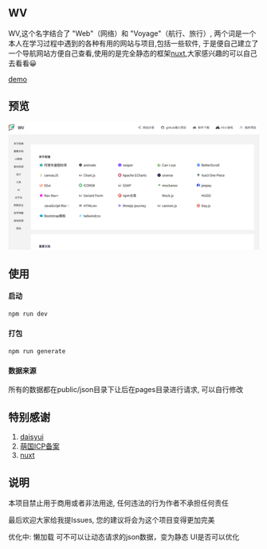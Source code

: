 ## WV
WV,这个名字结合了 "Web"（网络）和 "Voyage"（航行、旅行）, 两个词是一个本人在学习过程中遇到的各种有用的网站与项目,包括一些软件, 于是便自己建立了一个导航网站方便自己查看,使用的是完全静态的框架[nuxt](https://nuxt.com.cn/),大家感兴趣的可以自己去看看😀

[demo](https://a-aa.fun/)

## 预览
![预览图](https://github.com/ConsoleLZ/navigation/blob/main/preview.png)

## 使用
#### 启动
```sh
npm run dev
```

#### 打包
```sh
npm run generate
```

#### 数据来源
所有的数据都在public/json目录下让后在pages目录进行请求, 可以自行修改

## 特别感谢
1. [daisyui](https://daisyui.com/)
2. [萌国ICP备案](https://icp.gov.moe/)
3. [nuxt](https://nuxt.com.cn/)

## 说明
本项目禁止用于商用或者非法用途, 任何违法的行为作者不承担任何责任

最后欢迎大家给我提Issues, 您的建议将会为这个项目变得更加完美

优化中:
    懒加载
    可不可以让动态请求的json数据，变为静态
    UI是否可以优化
